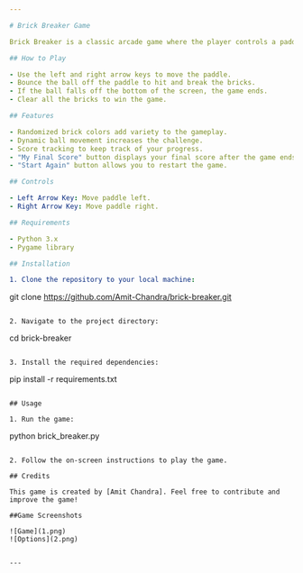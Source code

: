 ```yaml
---

# Brick Breaker Game

Brick Breaker is a classic arcade game where the player controls a paddle to bounce a ball and break bricks. The goal is to clear all the bricks from the screen using the ball without letting it fall off the bottom of the screen.

## How to Play

- Use the left and right arrow keys to move the paddle.
- Bounce the ball off the paddle to hit and break the bricks.
- If the ball falls off the bottom of the screen, the game ends.
- Clear all the bricks to win the game.

## Features

- Randomized brick colors add variety to the gameplay.
- Dynamic ball movement increases the challenge.
- Score tracking to keep track of your progress.
- "My Final Score" button displays your final score after the game ends.
- "Start Again" button allows you to restart the game.

## Controls

- Left Arrow Key: Move paddle left.
- Right Arrow Key: Move paddle right.

## Requirements

- Python 3.x
- Pygame library

## Installation

1. Clone the repository to your local machine:

   ```
   git clone https://github.com/Amit-Chandra/brick-breaker.git
   ```

2. Navigate to the project directory:

   ```
   cd brick-breaker
   ```

3. Install the required dependencies:

   ```
   pip install -r requirements.txt
   ```

## Usage

1. Run the game:

   ```
   python brick_breaker.py
   ```

2. Follow the on-screen instructions to play the game.

## Credits

This game is created by [Amit Chandra]. Feel free to contribute and improve the game!

##Game Screenshots

![Game](1.png)
![Options](2.png)


---
```

